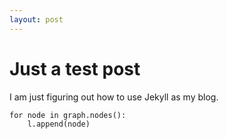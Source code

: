 ```yaml
---
layout: post
---
```


# Just a test post

I am just figuring out how to use Jekyll as my blog.

    for node in graph.nodes():
        l.append(node)
